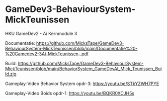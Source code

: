 # GameDev3-BehaviourSystem-MickTeunissen

HKU GameDev2 - Ai Kernmodule 3

Documentatie: https://github.com/MicksTape/GameDev3-BehaviourSystem-MickTeunissen/blob/main/Documentatie%20-%20Gamedev2-3Ai-MickTeunissen-.pdf

Build: https://github.com/MicksTape/GameDev3-BehaviourSystem-MickTeunissen/blob/main/BehaviorSystem_GameDevAI_Mick_Teunissen_Build.zip

Gameplay-Video Behavior System opdr-3: https://youtu.be/STbYZWH7PYE

Gameplay-Video Boids opdr-1: https://youtu.be/BQKR0XCJH5s
